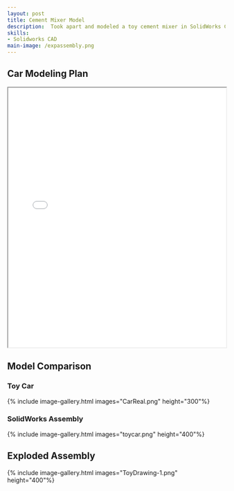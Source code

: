 ```yaml
---
layout: post
title: Cement Mixer Model
description:  Took apart and modeled a toy cement mixer in SolidWorks CAD, taking into account complex geometries and scale.
skills: 
- Solidworks CAD
main-image: /expassembly.png
---
```


## Car Modeling Plan
<iframe src="/assets/images/CarModelPlan.pdf" width="100%" height="600px"></iframe>

## Model Comparison
### Toy Car
{% include image-gallery.html images="CarReal.png" height="300"%}

### SolidWorks Assembly
{% include image-gallery.html images="toycar.png" height="400"%}

## Exploded Assembly
{% include image-gallery.html images="ToyDrawing-1.png" height="400"%}
